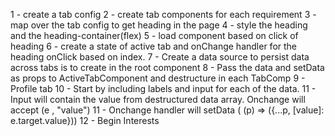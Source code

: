 1 - create a tab config
2 - create tab components for each requirement
3 - map over the tab config to get heading in the page
4 - style the heading and the heading-container(flex)
5 - load component based on click of heading
6 - create a state of active tab and onChange handler for the heading onClick based on index.
7 - Create a data source to persist data across tabs is to create in the root component
8 - Pass the data and setData as props to ActiveTabComponent and destructure in each TabComp
9 - Profile tab 
10 - Start by including labels and input for each of the data.
11 - Input will contain the value from destructured data array. Onchange will accept (e , "value")
11 - Onchange handler will setData ( (p) => ({...p, [value]: e.target.value}))
12 - Begin Interests 
